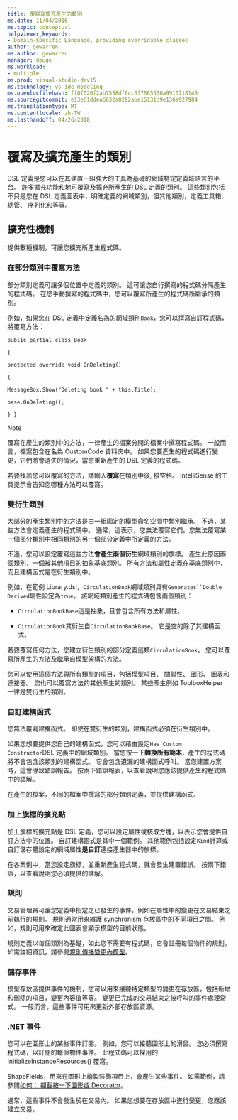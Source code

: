 ```yaml
---
title: 覆寫及擴充產生的類別
ms.date: 11/04/2016
ms.topic: conceptual
helpviewer_keywords:
- Domain-Specific Language, providing overridable classes
author: gewarren
ms.author: gewarren
manager: douge
ms.workload:
- multiple
ms.prod: visual-studio-dev15
ms.technology: vs-ide-modeling
ms.openlocfilehash: ff0f020f2ab7558df6cc6f7865500a9910718145
ms.sourcegitcommit: e13e61ddea6032a8282abe16131d9e136a927984
ms.translationtype: MT
ms.contentlocale: zh-TW
ms.lasthandoff: 04/26/2018
---
```

# <a name="overriding-and-extending-the-generated-classes"></a>覆寫及擴充產生的類別
DSL 定義是您可以在其建置一組強大的工具為基礎的網域特定定義域語言的平台。 許多擴充功能和地可覆寫及擴充所產生的 DSL 定義的類別。 這些類別包括不只是您在 DSL 定義圖表中，明確定義的網域類別，但其他類別，定義工具箱、 總管、 序列化和等等。

## <a name="extensibility-mechanisms"></a>擴充性機制
 提供數種機制，可讓您擴充所產生程式碼。

### <a name="overriding-methods-in-a-partial-class"></a>在部分類別中覆寫方法
 部分類別定義可讓多個位置中定義的類別。 這可讓您自行撰寫的程式碼分隔產生的程式碼。 在您手動撰寫的程式碼中，您可以覆寫所產生的程式碼所繼承的類別。

 例如，如果您在 DSL 定義中定義名為的網域類別`Book`，您可以撰寫自訂程式碼，將覆寫方法：

 `public partial class Book`

 `{`

 `protected override void OnDeleting()`

 `{`

 `MessageBox.Show("Deleting book " + this.Title);`

 `base.OnDeleting();`

 `} }`

> [!NOTE]
>  覆寫在產生的類別中的方法，一律產生的檔案分開的檔案中撰寫程式碼。 一般而言，檔案包含在名為 CustomCode 資料夾中。 如果您要產生的程式碼進行變更，它們將會遺失的情況，當您重新產生的 DSL 定義的程式碼。

 若要找出您可以覆寫的方法，請輸入**覆寫**在類別中後, 接空格。 IntelliSense 的工具提示會告知您哪種方法可以覆寫。

### <a name="double-derived-classes"></a>雙衍生類別
 大部分的產生類別中的方法是由一組固定的模型命名空間中類別繼承。 不過，某些方法會定義產生的程式碼中。 通常，這表示，您無法覆寫它們。您無法覆寫某一個部分類別中相同類別的另一個部分定義中所定義的方法。

 不過，您可以設定覆寫這些方法**會產生兩個衍生**網域類別的旗標。 產生此原因兩個類別，一個被其他項目的抽象基底類別。 所有方法和屬性定義在基底類別中，而且建構函式是在衍生類別中。

 例如，在範例 Library.dsl，`CirculationBook`網域類別具有`Generates``Double Derived`屬性設定為`true`。 該網域類別產生的程式碼包含兩個類別：

-   `CirculationBookBase`這是抽象，且會包含所有方法和屬性。

-   `CirculationBook`其衍生自`CirculationBookBase`。 它是空的除了其建構函式。

 若要覆寫任何方法，您建立衍生類別的部分定義這類`CirculationBook`。 您可以覆寫所產生的方法及繼承自模型架構的方法。

 您可以使用這個方法與所有類型的項目，包括模型項目、 關聯性、 圖形、 圖表和連接器。 您也可以覆寫方法的其他產生的類別。 某些產生例如 ToolboxHelper 一律是雙衍生的類別。

### <a name="custom-constructors"></a>自訂建構函式
 您無法覆寫建構函式。 即使在雙衍生的類別，建構函式必須在衍生類別中。

 如果您想要提供您自己的建構函式，您可以藉由設定`Has Custom Constructor`DSL 定義中的網域類別。 當您按一下**轉換所有範本**，產生的程式碼將不會包含該類別的建構函式。 它會包含遺漏的建構函式呼叫。 當您建置方案時，這會導致錯誤報告。 按兩下錯誤報表，以查看說明您應該提供產生的程式碼中的註解。

 在產生的檔案，不同的檔案中撰寫的部分類別定義，並提供建構函式。

### <a name="flagged-extension-points"></a>加上旗標的擴充點
 加上旗標的擴充點是 DSL 定義，您可以設定屬性或核取方塊，以表示您會提供自訂方法中的位置。 自訂建構函式是其中一個範例。 其他範例包括設定`Kind`計算或自訂儲存體設定的網域屬性**是自訂**連接產生器中的旗標。

 在各案例中，當您設定旗標，並重新產生程式碼，就會發生建置錯誤。 按兩下錯誤，以查看說明您必須提供的註解。

### <a name="rules"></a>規則
 交易管理員可讓您定義中指定之已發生的事件，例如在屬性中的變更在交易結束之前執行的規則。 規則通常用來維護 synchronism 存放區中的不同項目之間。 例如，規則可用來確定此圖表會顯示模型的目前狀態。

 規則定義以每個類別為基礎，如此您不需要有程式碼，它會註冊每個物件的規則。 如需詳細資訊，請參閱[規則傳播變更內模型](../modeling/rules-propagate-changes-within-the-model.md)。

### <a name="store-events"></a>儲存事件
 模型存放區提供事件的機制，您可以用來接聽特定類型的變更在存放區，包括新增和刪除的項目，變更內容值等等。 變更已完成的交易結束之後呼叫的事件處理常式。 一般而言，這些事件可用來更新外部存放區資源。

### <a name="net-events"></a>.NET 事件
 您可以在圖形上的某些事件訂閱。 例如，您可以接聽圖形上的滑鼠。 您必須撰寫程式碼，以訂閱的每個物件事件。 此程式碼可以採用的 InitializeInstanceResources() 覆寫。

 ShapeFields，用來在圖形上繪製裝飾項目上，會產生某些事件。 如需範例，請參閱[如何： 攔截按一下圖形或 Decorator](../modeling/how-to-intercept-a-click-on-a-shape-or-decorator.md)。

 通常，這些事件不會發生於在交易內。 如果您想要在存放區中進行變更，您應該建立交易。
